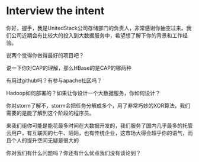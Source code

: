 # Interview the intent

你好，握手，我是UnitedStack公司存储部门的负责人，非常感谢你抽空过来。我们公司近期会有比较大的投入到大数据服务中，希望想了解下你的背景和工作经验。

说两个觉得你做得最好的项目吧？

说一下你对CAP的理解，那么HBase的是CAP的哪两种

有用过github吗？有参与apache社区吗？

Hadoop如何部署的？如果让你设计一个大数据服务，你如何设计？

你对storm了解不，storm会把任务分解成多个，用了非常巧妙的XOR算法，我们需要的是能了解到这个阶段的程序员。


来我们组你可能是能花最多时间在大数据开发的，我们服务了国内几乎最多的托管云用户，有互联网的七牛、陌陌，也有传统企业，这市场大得会超乎你的语气，而且个人的提升空间无疑是很大的

你对我们有什么问题吗？你还有什么优点我们没有谈论到？